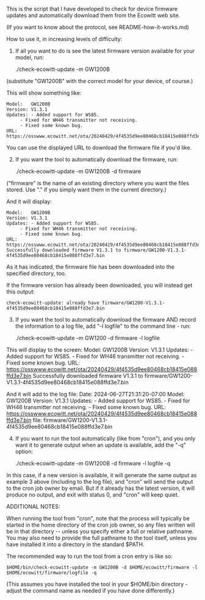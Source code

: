 This is the script that I have developed to check for device firmware updates
and automatically download them from the Ecowitt web site.

(If you want to know about the protocol, see README-how-it-works.md)

How to use it, in increasing levels of difficulty:

1. If all you want to do is see the latest firmware version available for your model, run:

	./check-ecowitt-update -m GW1200B

(substitute "GW1200B" with the correct model for your device, of course.)

This will show something like:

	Model:   GW1200B
	Version: V1.3.1
	Updates: - Added support for WS85.
		 - Fixed for WH46 transmitter not receiving.
		 - Fixed some known bug.
	URL:     https://osswww.ecowitt.net/ota/20240429/4f4535d9ee80468cb18415e088ffd3e7.bin

You can use the displayed URL to download the firmware file if you'd like.


2. If you want the tool to automatically download the firmware, run:

	./check-ecowitt-update -m GW1200B -d firmware

("firmware" is the name of an existing directory where you want the files
stored. Use "." if you simply want them in the current directory.)

And it will display:

	Model:   GW1200B
	Version: V1.3.1
	Updates: - Added support for WS85.
		 - Fixed for WH46 transmitter not receiving.
		 - Fixed some known bug.
	URL:     https://osswww.ecowitt.net/ota/20240429/4f4535d9ee80468cb18415e088ffd3e7.bin
	Successfully downloaded firmware V1.3.1 to firmware/GW1200-V1.3.1-4f4535d9ee80468cb18415e088ffd3e7.bin

As it has indicated, the firmware file has been downloaded into the specified directory, too.

If the firmware version has already been downloaded, you will instead get this output:

	check-ecowitt-update: already have firmware/GW1200-V1.3.1-4f4535d9ee80468cb18415e088ffd3e7.bin


3. If you want the tool to automatically download the firmware AND record the
   information to a log file, add "-l logfile" to the command line - run:

	./check-ecowitt-update -m GW1200 -d firmware -l logfile

This will display to the screen:
	Model:   GW1200B
	Version: V1.3.1
	Updates: - Added support for WS85.
		 - Fixed for WH46 transmitter not receiving.
		 - Fixed some known bug.
	URL:     https://osswww.ecowitt.net/ota/20240429/4f4535d9ee80468cb18415e088ffd3e7.bin
	Successfully downloaded firmware V1.3.1 to firmware/GW1200-V1.3.1-4f4535d9ee80468cb18415e088ffd3e7.bin

And it will add to the log file:
	Date:    2024-06-27T21:31:20-07:00
	Model:   GW1200B
	Version: V1.3.1
	Updates: - Added support for WS85.
		 - Fixed for WH46 transmitter not receiving.
		 - Fixed some known bug.
	URL:     https://osswww.ecowitt.net/ota/20240429/4f4535d9ee80468cb18415e088ffd3e7.bin
	file:    firmware/GW1200-V1.3.1-4f4535d9ee80468cb18415e088ffd3e7.bin


4. If you want to run the tool automatically (like from "cron"), and you only
   want it to generate output when an update is available, add the "-q" option:

	./check-ecowitt-update -m GW1200B -d firmware -l logfile -q

In this case, if a new version is available, it will generate the same output
as example 3 above (including to the log file), and "cron" will send the output
to the cron job owner by email.  But if it already has the latest version, it
will produce no output, and exit with status 0, and "cron" will keep quiet.


ADDITIONAL NOTES:

When running the tool from "cron", note that the process will typically be
started in the home directory of the cron job owner, so any files written
will be in that directory -- unless you specify either a full or relative
pathname.  You may also need to provide the full pathname to the tool itself,
unless you have installed it into a directory in the standard $PATH.

The recommended way to run the tool from a cron entry is like so:

	$HOME/bin/check-ecowitt-update -m GW1200B -d $HOME/ecowitt/firmware -l $HOME/ecowitt/firmware/logfile -q

(This assumes you have installed the tool in your $HOME/bin directory - adjust
 the command name as needed if you have done differently.)

